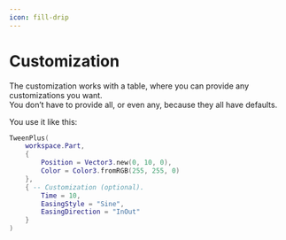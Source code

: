 ```yaml
---
icon: fill-drip
---
```


# Customization

The customization works with a table, where you can provide any customizations you want.\
You don’t have to provide all, or even any, because they all have defaults.

You use it like this:

```lua
TweenPlus(
	workspace.Part,
	{
		Position = Vector3.new(0, 10, 0),
		Color = Color3.fromRGB(255, 255, 0)
	},
	{ -- Customization (optional).
		Time = 10,
		EasingStyle = "Sine",
		EasingDirection = "InOut"
	}
)
```
